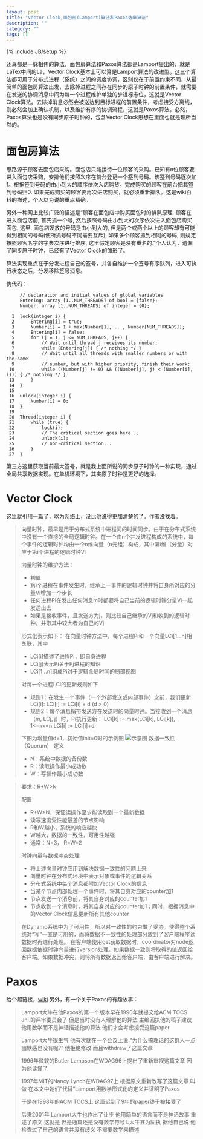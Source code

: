 ```yaml
---
layout: post
title: "Vector Clock,面包房(Lamport)算法和Paxos选举算法"
description: ""
category: ""
tags: []
---
```

{% include JB/setup %}

还真都是一脉相传的算法，面包房算法和Paxos算法都是Lamport提出的，就是LaTex中间的La，Vector Clock基本上可以算是Lamport算法的改进型。这三个算法都可用于分布式进程（系统）之间的调度协调，区别仅在于前置约束不同，从最简单的面包房算法出发，去除掉进程之间存在同步的原子时钟的前置条件，就需要在发送的协调消息中间为每一个进程维护单独的步进标志位，这就是Vector Clock算法。去除掉消息必然会被送达到目标进程的前置条件，考虑接受方离线，则必然会加上确认机制，以及维护有序的协调流程，这就是Paxos算法。必然，Paxos算法也是没有同步原子时钟的，包含Vector Clock思想在里面也就是理所当然的。


面包房算法
===
思路源于顾客去面包店采购。面包店只能接待一位顾客的采购。已知有n位顾客要进入面包店采购，安排他们按照次序在前台登记一个签到号码。该签到号码逐次加1。根据签到号码的由小到大的顺序依次入店购货。完成购买的顾客在前台把其签到号码归0. 如果完成购买的顾客要再次进店购买，就必须重新排队。这是wiki百科的描述，个人以为说的重点精确。

另外一种网上比较广泛的描述是“顾客在面包店中购买面包时的排队原理. 顾客在进入面包店前, 首先抓一个号, 然后按照号码由小到大的次序依次进入面包店购买面包. 这里, 面包店发放的号码是由小到大的, 但是两个或两个以上的顾客却有可能得到相同的号码(使所抓号码不同需要互斥), 如果多个顾客抓到相同的号码, 则规定按照顾客名字的字典次序进行排序, 这里假定顾客是没有重名的.”个人认为，遗漏了同步原子时钟，已经有了Vector Clock的雏形了。

算法实现重点在于分发进程自己的签号，并各自维护一个签号有序队列，进入可执行状态之后，分发移除签号消息。

伪代码：

```
     // declaration and initial values of global variables
     Entering: array [1..NUM_THREADS] of bool = {false};
     Number: array [1..NUM_THREADS] of integer = {0};
 
  1  lock(integer i) {
  2      Entering[i] = true;
  3      Number[i] = 1 + max(Number[1], ..., Number[NUM_THREADS]);
  4      Entering[i] = false;
  5      for (j = 1; j <= NUM_THREADS; j++) {
  6          // Wait until thread j receives its number:
  7          while (Entering[j]) { /* nothing */ }
  8          // Wait until all threads with smaller numbers or with the same
  9          // number, but with higher priority, finish their work:
 10          while ((Number[j] != 0) && ((Number[j], j) < (Number[i], i))) { /* nothing */ }
 13      }
 14  }
 15  
 16  unlock(integer i) {
 17      Number[i] = 0;
 18  }
 19
 20  Thread(integer i) {
 21      while (true) {
 22          lock(i);
 23          // The critical section goes here...
 24          unlock(i);
 25          // non-critical section...
 26      }
 27  }
```
第三方这里获取当前最大签号，就是我上面所说的同步原子时钟的一种实现，通过全局共享数据实现。在单机环境下，其实原子时钟是更好的选择。

Vector Clock
===
这里就引用一篇了，以为网络上，没比他说得更加清楚的了。作者没找着。

> 向量时钟，最早是用于分布式系统中进程间的时间同步。由于在分布式系统中没有一个直接的全局逻辑时钟。在一个由n个并发进程构成的系统中，每个事件的逻辑时钟均由一个n维向量（n元组）构成，其中第i维（分量）对应于第i个进程的逻辑时钟Vi
> 
> 向量时钟的维护方法：
>
> * 初值
> * 第i个进程在事件发生时，继承上一事件的逻辑时钟并将自身所对应的分量Vi增加一个步长
> * 任何进程Pi在发出任何消息m时都要将自己当前的逻辑时钟分量Vi一起发送出去
> * 如果是接收事件，且发送方为j，则比较自己继承的Vj和收到的逻辑时钟，并取其中较大者为自己的Vj
> 
> 形式化表示如下：
> 在向量时钟方法中，每个进程Pi和一个向量LCi[1...n]相关联，其中
>
> * LCi[i]描述了进程Pi，即自身进程
> * LCi[j]表示Pi关于Pj进程的知识
> * LCi[1...n]组成Pi对于逻辑全局时间的局部视图
> 
> 对每一个进程LCi的更新规则如下
>
> * 规则1：在发生一个事件（一个外部发送或内部事件）之前，我们更新LCi[i]: LCi[i] := LCi[i] + d (d > 0)
> * 规则2：每个消息捎带发送方在发送时的向量时钟。当接收到一个消息（m, LCj, j）时，Pi执行更新： LCi[k] := max(LCi[k], LCj[k]), 1<=k<=n LCi[i] := LCi[i]+d 
> 
> 下图为增量值d=1，初始值init=0时的示例图
> ![示意图](https://raw.github.com/jackjhy/jackjhy.github.com/master/images/vc.png)
> 数据一致性（Quorum） 定义
>
> * N：系统中数据的备份数
> * R：读取操作最小成功数
> * W：写操作最小成功数

> 要求：R+W>N
>  
> 配置
> 
> * R+W>N，保证读操作至少能读取到一个最新数据
> * 读写速度受性能最差的节点影响
> * R和W越小，系统的响应越快
> * W越大，数据的一致性，可用性越强
> * 通常：N=3， R=W=2
> 
> 时钟向量与数据冲突处理
>
> * 将上述向量时钟应用到解决数据一致性的问题上来
> * 向量时钟在分布式环境中表示对象或事件的逻辑关系
> * 分布式系统中每个消息都附加Vector Clock的信息
> * 当某个节点内部处理一个事件时，将其自身对应的counter加1
> * 节点发送一个消息前，将其自身对应的counter加1
> * 节点收到一个消息时，将其自身对应的counter加1；同时，根据消息中的Vector Clock信息更新所有其他counter
> 
> 在Dynamo系统中为了可用性，所以对一致性的约束做了妥协。使得整个系统对“写”一直是可用的，而将数据不一致性的处理部分放到了客户端程序读数据时再进行处理。
> 在客户端使用get获取数据时，coordinator对node返回数据依据时钟向量进行version处理。如果数据一致则将取得的值返回给客户端。如果数据冲突，则将所有数据返回给客户端，由客户端进行解决。


Paxos
===
给个超链接，[wiki](http://zh.wikipedia.org/wiki/Paxos%E7%AE%97%E6%B3%95)
另外，有一个关于Paxos的有趣故事：

> Lamport大牛在他Paxos的第一个版本早在1990年就提交给ACM TOCS Jnl.的评审委员会了 但是当时没有人理解他的算法 主编回执他的稿子建议他用数学而不是神话描述他的算法 他们才会考虑接受这篇paper
> 
> Lamport大牛很生气 他有次就在一个会议上说:”为什么搞理论的这群人一点幽默感也没有呢?” 他拒绝修改 而且withdraw了这篇文章
> 
> 1996年微软的Butler Lampson在WDAG96上提出了重新审视这篇文章 因为他读懂了
> 
> 1997年MIT的Nancy Lynch在WDAG97上 根据原文重新改写了这篇文章 叫做 在本文中她们”代替”Lamport用数学形式化的定义并证明了Paxos
> 
> 于是在1998年的ACM TOCS上 这篇迟到了9年的paper终于被接受了
> 
> 后来2001年 Lamport大牛也作出了让步 他用简单的语言而不是神话故事 重述了原文 这就是 但是通篇还是没有数学符号 L大牛甚为固执 据他自己说 他检查过了自己的语言并没有歧义 不需要数学来描述

